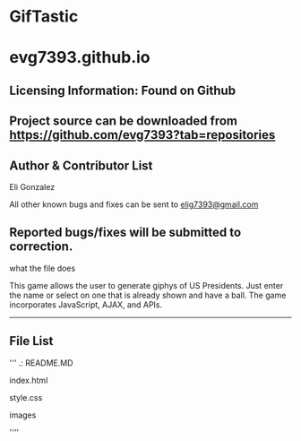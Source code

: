# GifTastic
# evg7393.github.io

Licensing Information: Found on Github
---
Project source can be downloaded from https://github.com/evg7393?tab=repositories
----

Author & Contributor List
---------
Eli Gonzalez

All other known bugs and fixes can be sent to elig7393@gmail.com

Reported bugs/fixes will be submitted to correction.
----

what the file does

This game allows the user to generate giphys of US Presidents. Just enter the name or select on one that is already shown and have a ball. The game incorporates JavaScript, AJAX, and APIs. 

----

File List
----------
'''
.:
README.MD

index.html

style.css

images

''''

